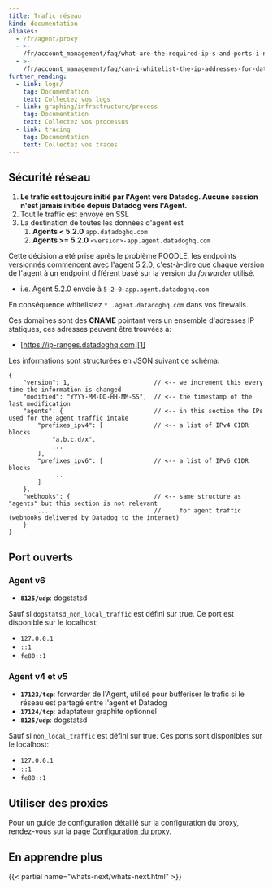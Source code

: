 ```yaml
---
title: Trafic réseau
kind: documentation
aliases:
  - /fr/agent/proxy
  - >-
    /fr/account_management/faq/what-are-the-required-ip-s-and-ports-i-need-open-to-connect-to-the-datadog-service
  - >-
    /fr/account_management/faq/can-i-whitelist-the-ip-addresses-for-data-coming-from-datadog-via-webhook-and-integrations
further_reading:
  - link: logs/
    tag: Documentation
    text: Collectez vos logs
  - link: graphing/infrastructure/process
    tag: Documentation
    text: Collectez vos processus
  - link: tracing
    tag: Documentation
    text: Collectez vos traces
---
```

## Sécurité réseau

1. **Le trafic est toujours initié par l'Agent vers Datadog. Aucune session n'est jamais initiée depuis Datadog vers l'Agent.**
2. Tout le traffic est envoyé en SSL
3. La destination de toutes les données d'agent est
    1. **Agents < 5.2.0** `app.datadoghq.com`
    1. **Agents >= 5.2.0** `<version>-app.agent.datadoghq.com`

Cette décision a été prise après le problème POODLE, les endpoints versionnés commencent avec l'agent 5.2.0, c'est-à-dire que chaque version de l'agent à un endpoint différent basé sur la version du *forwarder* utilisé.

* i.e. Agent 5.2.0 envoie à  `5-2-0-app.agent.datadoghq.com`  

En conséquence whitelistez `* .agent.datadoghq.com` dans vos firewalls.

Ces domaines sont des **CNAME** pointant vers un ensemble d'adresses IP statiques, ces adresses peuvent être trouvées à:

* [https://ip-ranges.datadoghq.com][1]

Les informations sont structurées en JSON suivant ce schéma:

```
{
    "version": 1,                       // <-- we increment this every time the information is changed
    "modified": "YYYY-MM-DD-HH-MM-SS",  // <-- the timestamp of the last modification
    "agents": {                         // <-- in this section the IPs used for the agent traffic intake
        "prefixes_ipv4": [              // <-- a list of IPv4 CIDR blocks
            "a.b.c.d/x",
            ...
        ],
        "prefixes_ipv6": [              // <-- a list of IPv6 CIDR blocks
            ...
        ]
    },
    "webhooks": {                       // <-- same structure as "agents" but this section is not relevant
        ...                             //     for agent traffic (webhooks delivered by Datadog to the internet)
    }
}
```

## Port ouverts

### Agent v6

  * **`8125/udp`**: dogstatsd

  Sauf si `dogstatsd_non_local_traffic` est défini sur true. Ce port est disponible sur le localhost:

  * `127.0.0.1`
  * `::1` 
  * `fe80::1`

### Agent v4 et v5 

  * **`17123/tcp`**: forwarder de l'Agent, utilisé pour bufferiser le trafic si le réseau est
  partagé entre l'agent et Datadog
  * **`17124/tcp`**: adaptateur graphite optionnel
  * **`8125/udp`**: dogstatsd

  Sauf si `non_local_traffic` est défini sur true. Ces ports sont disponibles sur le localhost:

  * `127.0.0.1`
  * `::1` 
  * `fe80::1`

## Utiliser des proxies

Pour un guide de configuration détaillé sur la configuration du proxy, rendez-vous sur la page [Configuration du proxy][2].

## En apprendre plus

{{< partial name="whats-next/whats-next.html" >}}

[1]: https://ip-ranges.datadoghq.com
[2]: /agent/proxy
